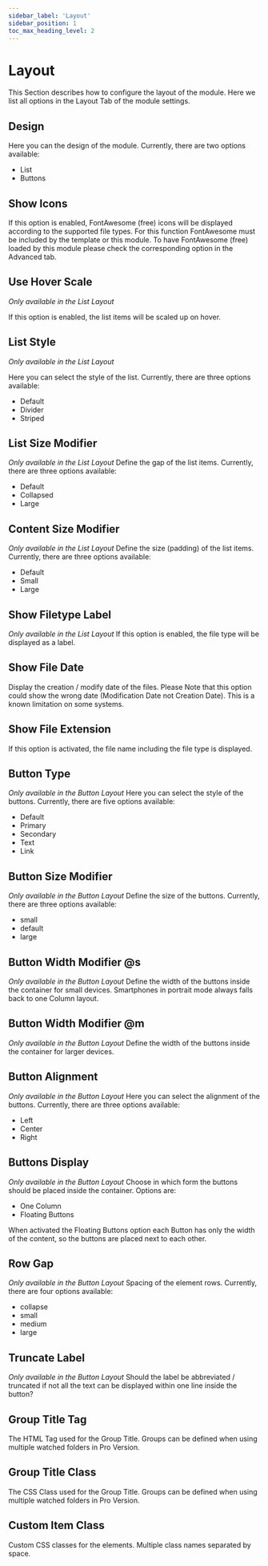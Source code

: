 ```yaml
---
sidebar_label: 'Layout'
sidebar_position: 1
toc_max_heading_level: 2
---
```


# Layout

This Section describes how to configure the layout of the module. Here we list all options in the Layout Tab of the
module settings.

## Design

Here you can the design of the module. Currently, there are two options available:

- List
- Buttons

## Show Icons

If this option is enabled, FontAwesome (free) icons will be displayed according to the supported file types. For this
function FontAwesome must be included by the template or this module. To have FontAwesome (free) loaded by this module
please check the corresponding option in the Advanced tab.

## Use Hover Scale

*Only available in the List Layout*

If this option is enabled, the list items will be scaled up on hover.

## List Style

*Only available in the List Layout*

Here you can select the style of the list. Currently, there are three options available:

- Default
- Divider
- Striped

## List Size Modifier

*Only available in the List Layout*
Define the gap of the list items. Currently, there are three options available:

- Default
- Collapsed
- Large

## Content Size Modifier

*Only available in the List Layout*
Define the size (padding) of the list items. Currently, there are three options available:

- Default
- Small
- Large

## Show Filetype Label

*Only available in the List Layout*
If this option is enabled, the file type will be displayed as a label.

## Show File Date

Display the creation / modify date of the files. Please Note that this option could show the wrong date (Modification
Date not Creation Date). This is a known limitation on some systems.

## Show File Extension
If this option is activated, the file name including the file type is displayed. 

## Button Type
*Only available in the Button Layout*
Here you can select the style of the buttons. Currently, there are five options available:
- Default
- Primary
- Secondary
- Text
- Link

## Button Size Modifier
*Only available in the Button Layout*
Define the size of the buttons. Currently, there are three options available:
- small
- default
- large

## Button Width Modifier @s
*Only available in the Button Layout*
Define the width of the buttons inside the container for small devices. Smartphones in portrait mode always falls back to one Column layout.

## Button Width Modifier @m
*Only available in the Button Layout*
Define the width of the buttons inside the container for larger devices.

## Button Alignment
*Only available in the Button Layout*
Here you can select the alignment of the buttons. Currently, there are three options available:
- Left
- Center
- Right

## Buttons Display
*Only available in the Button Layout*
Choose in which form the buttons should be placed inside the container. Options are:
- One Column
- Floating Buttons

When activated the Floating Buttons option each Button has only the width of the content, so the buttons are placed next to each other.
## Row Gap
*Only available in the Button Layout*
Spacing of the element rows. Currently, there are four options available:
- collapse
- small
- medium
- large

## Truncate Label
*Only available in the Button Layout*
Should the label be abbreviated / truncated if not all the text can be displayed within one line inside the button?




## Group Title Tag
The HTML Tag used for the Group Title. Groups can be defined when using multiple watched folders in Pro Version.

## Group Title Class
The CSS Class used for the Group Title. Groups can be defined when using multiple watched folders in Pro Version.

## Custom Item Class
Custom CSS classes for the elements. Multiple class names separated by space. 